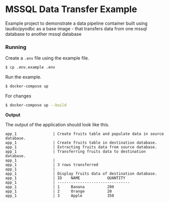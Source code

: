 # MSSQL Data Transfer Example

Example project to demonstrate a data pipeline container built using laudio/pyodbc as a base image - that transfers data from one mssql database to another mssql database

### Running

Create a `.env` file using the example file.

```bash
$ cp .env.example .env
```

Run the example.

```bash
$ docker-compose up
```

For changes 

```bash
$ docker-compose up --build
```

**Output**

The output of the application should look like this.

```
app_1                | Create fruits table and populate data in source database.
app_1                | Create fruits table in destination database.
app_1                | Extracting fruits data from source database.
app_1                | Transferring fruits data to destination database.
app_1                |
app_1                | 3 rows transferred
app_1                | 
app_1                | Display fruits data of destination database.
app_1                | ID    NAME            QUANTITY  
app_1                | --------------------------------
app_1                | 1     Banana          200       
app_1                | 2     Orange          20        
app_1                | 3     Apple           350  
```
